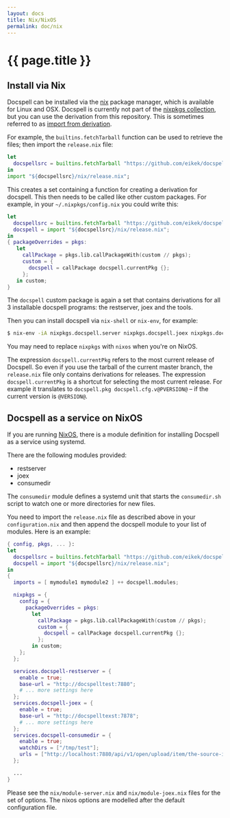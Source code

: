 ```yaml
---
layout: docs
title: Nix/NixOS
permalink: doc/nix
---
```


# {{ page.title }}

## Install via Nix

Docspell can be installed via the [nix](https://nixos.org/nix) package
manager, which is available for Linux and OSX. Docspell is currently not
part of the [nixpkgs collection](https://nixos.org/nixpkgs/), but you
can use the derivation from this repository. This is sometimes
referred to as [import from
derivation](https://nixos.wiki/wiki/Import_From_Derivation).

For example, the `builtins.fetchTarball` function can be used to
retrieve the files; then import the `release.nix` file:

``` nix
let
  docspellsrc = builtins.fetchTarball "https://github.com/eikek/docspell/archive/master.tar.gz";
in
import "${docspellsrc}/nix/release.nix";
```

This creates a set containing a function for creating a derivation for
docspell. This then needs to be called like other custom packages. For
example, in your `~/.nixpkgs/config.nix` you could write this:

``` nix
let
  docspellsrc = builtins.fetchTarball "https://github.com/eikek/docspell/archive/master.tar.gz";
  docspell = import "${docspellsrc}/nix/release.nix";
in
{ packageOverrides = pkgs:
   let
     callPackage = pkgs.lib.callPackageWith(custom // pkgs);
     custom = {
       docspell = callPackage docspell.currentPkg {};
     };
   in custom;
}
```

The `docspell` custom package is again a set that contains derivations
for all 3 installable docspell programs: the restserver, joex and the
tools.

Then you can install docspell via `nix-shell` or `nix-env`, for example:

``` bash
$ nix-env -iA nixpkgs.docspell.server nixpkgs.docspell.joex nixpkgs.docspell.tools
```

You may need to replace `nixpkgs` with `nixos` when you're on NixOS.

The expression `docspell.currentPkg` refers to the most current release
of Docspell. So even if you use the tarball of the current master
branch, the `release.nix` file only contains derivations for releases.
The expression `docspell.currentPkg` is a shortcut for selecting the
most current release. For example it translates to `docspell.pkg
docspell.cfg.v@PVERSION@` – if the current version is `@VERSION@`.


## Docspell as a service on NixOS

If you are running [NixOS](https://nixos.org), there is a module
definition for installing Docspell as a service using systemd.

There are the following modules provided:

- restserver
- joex
- consumedir

The `consumedir` module defines a systemd unit that starts the
`consumedir.sh` script to watch one or more directories for new files.

You need to import the `release.nix` file as described above in your
`configuration.nix` and then append the docspell module to your list of
modules. Here is an example:

```nix
{ config, pkgs, ... }:
let
  docspellsrc = builtins.fetchTarball "https://github.com/eikek/docspell/archive/master.tar.gz";
  docspell = import "${docspellsrc}/nix/release.nix";
in
{
  imports = [ mymodule1 mymodule2 ] ++ docspell.modules;

  nixpkgs = {
    config = {
      packageOverrides = pkgs:
        let
          callPackage = pkgs.lib.callPackageWith(custom // pkgs);
          custom = {
            docspell = callPackage docspell.currentPkg {};
          };
        in custom;
    };
  };

  services.docspell-restserver = {
    enable = true;
    base-url = "http://docspelltest:7880";
    # ... more settings here
  };
  services.docspell-joex = {
    enable = true;
    base-url = "http://docspelltexst:7878";
    # ... more settings here
  };
  services.docspell-consumedir = {
    enable = true;
    watchDirs = ["/tmp/test"];
    urls = ["http://localhost:7880/api/v1/open/upload/item/the-source-id"];
  };

  ...
}

```

Please see the `nix/module-server.nix` and `nix/module-joex.nix` files
for the set of options. The nixos options are modelled after the
default configuration file.
